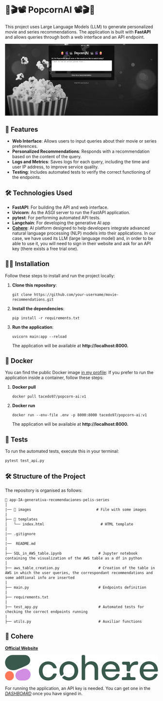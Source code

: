 # 🍿🎬📽️ PopcornAI 📽️🎬🍿

This project uses Large Language Models (LLM) to generate personalized movie and series recommendations. The application is built with **FastAPI** and allows queries through both a web interface and an API endpoint.

![PopcornAI](./images/frontend_PopcornAI.jpg)
## 🚀 Features

- **Web Interface**: Allows users to input queries about their movie or series preferences.
- **Personalized Recommendations**: Responds with a recommendation based on the content of the query.
- **Logs and Metrics**: Saves logs for each query, including the time and user IP address, to improve service quality.
- **Testing**: Includes automated tests to verify the correct functioning of the endpoints.

## 🛠 Technologies Used

- **FastAPI**: For building the API and web interface.
- **Uvicorn**: As the ASGI server to run the FastAPI application.
- **pytest**: For performing automated API tests.
- **Langchain**: For developing the generative AI app
- **[Cohere](#-cohere)**: AI platform designed to help developers integrate advanced natural language processing (NLP) models into their applications. In our case, we have used its LLM (large language model) and, in order to be able to use it, you will need to sign in their website and ask for an API key (there exists a free trial one).

## 🧑‍💻 Installation

Follow these steps to install and run the project locally:

1. **Clone this repository**:

    ```
    git clone https://github.com/your-username/movie-recommendations.git
    ```

2.  **Install the dependencies**:

    ```
    pip install -r requirements.txt
    ```

3. **Run the application**:

    ```
    uvicorn main:app --reload
    ```

    The application will be available at **http://localhost:8000.**

## 🐋 Docker
You can find the public Docker image [in my profile](https://hub.docker.com/u/tacedo97): 
If you prefer to run the application inside a container, follow these steps:

1. **Docker pull**
    
    ```
    docker pull tacedo97/popcorn-ai:v1
    ```

2. **Docker run**

    ```
    docker run --env-file .env -p 8000:8000 tacedo97/popcorn-ai:v1
    ```

    The application will be available at **http://localhost:8000.**


## 🧪 Tests
To run the automated tests, execute this in your terminal:

```
pytest test_api.py
```

## 🛠️ Structure of the Project
The repository is organised as follows:

```
📂 app-IA-generativa-recomendaciones-pelis-series
│
|── 📁 images                              # File with some images 
|
├── 📁 templates                            
│   └── index.html                          # HTML template 
│
|── .gitignore
│
|──  README.md
|
├── SQL_in_AWS_table.ipynb                 # Jupyter notebook containing the visualization of the AWS table as a df in python
│
├── aws_table_creation.py                  # Creation of the table in AWS in which the user queries, the correspondant recommendations and some addtional info are inserted
|  
├── main.py                                # Endpoints definition
|
├── requirements.txt                       
|
├── test_apy.py                            # Automated tests for checking the correct endpoints running
|
├── utils.py                               # Auxiliar functions
```

## 🤖 Cohere 

[**Official Website**](https://cohere.com/)

![Cohere](./images/cohere.png)

For running the application, an API key is needed. You can get one in the [*DASHBOARD*](https://docs.cohere.com/reference/about?_gl=1*164ftf4*_gcl_au*NDYzODc0NTA4LjE3MzI5MTMzNjA.) once you have signed in.
